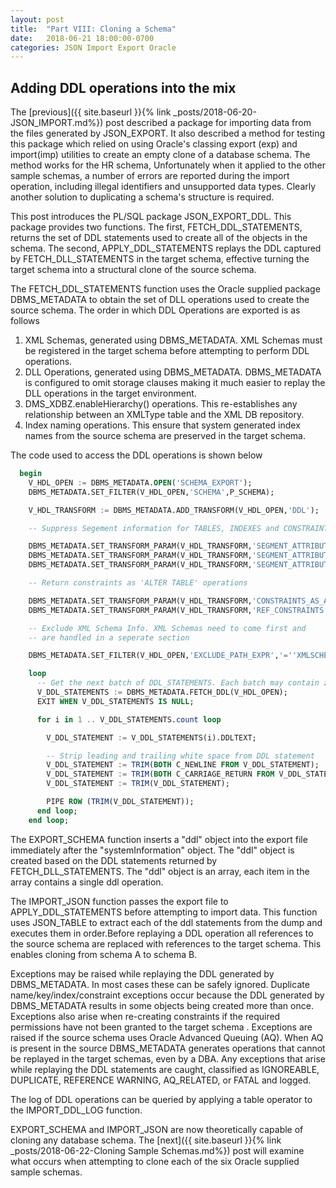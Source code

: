 ```yaml
---
layout: post
title:  "Part VIII: Cloning a Schema"
date:   2018-06-21 18:00:00-0700
categories: JSON Import Export Oracle
---
```


## Adding DDL operations into the mix

The [previous]({{ site.baseurl }}{% link _posts/2018-06-20-JSON_IMPORT.md%}) post described a package for importing data from the files generated by JSON_EXPORT. It also described a method for testing this package which relied on using Oracle's classing export (exp) and import(imp) utilities to  create an empty clone of a database schema. The method works for the HR schema, Unfortunately when it applied to the  other sample schemas, a number of errors are reported during the import operation, including illegal identifiers and unsupported data types. Clearly another solution to duplicating a schema's structure is required. 

This post introduces the PL/SQL package JSON_EXPORT_DDL. This package provides two functions. The first, FETCH_DDL_STATEMENTS, returns the set of DDL statements used to create all of the objects in the schema. The second, APPLY_DDL_STATEMENTS replays the DDL captured by FETCH_DLL_STATEMENTS in the target schema, effective turning the target schema into a structural clone of the source schema.

The FETCH_DDL_STATEMENTS function uses the Oracle supplied package DBMS_METADATA  to obtain the set of DLL operations used to create the source schema. The order in which DDL Operations are exported is as follows

1. XML Schemas, generated using DBMS_METADATA. XML Schemas must be registered in the target schema before attempting to perform DDL operations.
2. DLL Operations, generated using DBMS_METADATA. DBMS_METADATA is configured to omit storage clauses making it much easier to replay the DLL operations in the target environment.
3. DMS_XDBZ.enableHierarchy() operations. This re-establishes any relationship between an XMLType table and the XML DB repository.
4. Index naming operations. This ensure that system generated index names from the source schema are preserved in the target schema.

The code used to access the DDL operations is shown below

```SQL
  begin
    V_HDL_OPEN := DBMS_METADATA.OPEN('SCHEMA_EXPORT');
    DBMS_METADATA.SET_FILTER(V_HDL_OPEN,'SCHEMA',P_SCHEMA);

    V_HDL_TRANSFORM := DBMS_METADATA.ADD_TRANSFORM(V_HDL_OPEN,'DDL');

    -- Suppress Segement information for TABLES, INDEXES and CONSTRAINTS

    DBMS_METADATA.SET_TRANSFORM_PARAM(V_HDL_TRANSFORM,'SEGMENT_ATTRIBUTES',false,'TABLE');
    DBMS_METADATA.SET_TRANSFORM_PARAM(V_HDL_TRANSFORM,'SEGMENT_ATTRIBUTES',false,'INDEX');
    DBMS_METADATA.SET_TRANSFORM_PARAM(V_HDL_TRANSFORM,'SEGMENT_ATTRIBUTES',false,'CONSTRAINT');

    -- Return constraints as 'ALTER TABLE' operations

    DBMS_METADATA.SET_TRANSFORM_PARAM(V_HDL_TRANSFORM,'CONSTRAINTS_AS_ALTER',true,'TABLE');
    DBMS_METADATA.SET_TRANSFORM_PARAM(V_HDL_TRANSFORM,'REF_CONSTRAINTS',false,'TABLE');

    -- Exclude XML Schema Info. XML Schemas need to come first and 
    -- are handled in a seperate section

    DBMS_METADATA.SET_FILTER(V_HDL_OPEN,'EXCLUDE_PATH_EXPR','=''XMLSCHEMA''');

    loop
      -- Get the next batch of DDL_STATEMENTS. Each batch may contain zero or more statements.
      V_DDL_STATEMENTS := DBMS_METADATA.FETCH_DDL(V_HDL_OPEN);
	  EXIT WHEN V_DDL_STATEMENTS IS NULL;

      for i in 1 .. V_DDL_STATEMENTS.count loop

  	    V_DDL_STATEMENT := V_DDL_STATEMENTS(i).DDLTEXT;

  	    -- Strip leading and trailing white space from DDL statement
	    V_DDL_STATEMENT := TRIM(BOTH C_NEWLINE FROM V_DDL_STATEMENT);
        V_DDL_STATEMENT := TRIM(BOTH C_CARRIAGE_RETURN FROM V_DDL_STATEMENT);
        V_DDL_STATEMENT := TRIM(V_DDL_STATEMENT);

        PIPE ROW (TRIM(V_DDL_STATEMENT));
      end loop;
    end loop;
```

The EXPORT_SCHEMA function inserts a "ddl" object into the export file immediately after the "systemInformation" object. The "ddl" object is created based on the DDL statements returned by FETCH_DLL_STATEMENTS. The "ddl" object is an array, each item in the array contains a single ddl operation.

The IMPORT_JSON function passes the export file to APPLY_DDL_STATEMENTS before attempting to import data. This function uses JSON_TABLE to extract each of the ddl statements from the dump and executes them in order.Before replaying a DDL operation all references to the source schema are replaced with references to the target schema. This enables cloning from schema A to schema B.

Exceptions may be raised while replaying the DDL generated by DBMS_METADATA.  In most cases these can be safely ignored. Duplicate name/key/index/constraint exceptions occur because the DDL generated by DBMS_METADATA results in some objects being created more than once.  Exceptions also  arise when re-creating constraints if the required permissions have not been granted to the target schema . Exceptions are raised if the source schema uses Oracle Advanced Queuing (AQ). When AQ is present in the source DBMS_METADATA generates operations that cannot be  replayed in the target schemas, even by a  DBA.  Any exceptions that arise while replaying the DDL statements are caught, classified as IGNOREABLE, DUPLICATE, REFERENCE  WARNING, AQ_RELATED, or FATAL and logged.

The log of DDL operations can be queried by applying a table operator to the IMPORT_DDL_LOG function.

EXPORT_SCHEMA and IMPORT_JSON are now theoretically capable of cloning any database schema. The [next]({{ site.baseurl }}{% link _posts/2018-06-22-Cloning Sample Schemas.md%}) post will examine what occurs when attempting to clone each of the six Oracle supplied sample schemas.